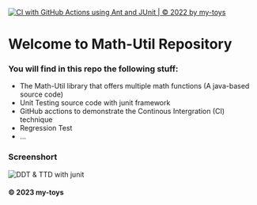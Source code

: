 [![CI with GitHub Actions using Ant and JUnit | © 2022 by my-toys](https://github.com/my-toys/math-util/actions/workflows/ci-unit.yml.yml/badge.svg)](https://github.com/my-toys/math-util/actions/workflows/ci-unit.yml.yml)

# Welcome to Math-Util Repository
### You will find in this repo the following stuff:

* The Math-Util library that offers multiple math functions (A java-based source code)
* Unit Testing source code with junit framework
* GitHub acctions to demonstrate the Continous Intergration (CI) technique
* Regression Test
* ...


### Screenshort

![DDT & TTD with junit](https://github.com/my-toys/math-util/blob/main/images/ddt_with_Unit.png)

#### © 2023 my-toys
